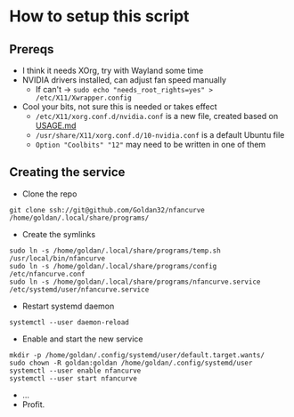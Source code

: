 # How to setup this script

## Prereqs

- I think it needs XOrg, try with Wayland some time
- NVIDIA drivers installed, can adjust fan speed manually
  - If can't -> `sudo echo "needs_root_rights=yes" > /etc/X11/Xwrapper.config`
- Cool your bits, not sure this is needed or takes effect
  - `/etc/X11/xorg.conf.d/nvidia.conf` is a new file, created based on [USAGE.md](USAGE.md)
  - `/usr/share/X11/xorg.conf.d/10-nvidia.conf` is a default Ubuntu file
  - `Option "Coolbits" "12"` may need to be written in one of them


## Creating the service

- Clone the repo

```
git clone ssh://git@github.com/Goldan32/nfancurve /home/goldan/.local/share/programs/
```

- Create the symlinks

```
sudo ln -s /home/goldan/.local/share/programs/temp.sh /usr/local/bin/nfancurve
sudo ln -s /home/goldan/.local/share/programs/config /etc/nfancurve.conf
sudo ln -s /home/goldan/.local/share/programs/nfancurve.service /etc/systemd/user/nfancurve.service
```

- Restart systemd daemon

```
systemctl --user daemon-reload
```

- Enable and start the new service

```
mkdir -p /home/goldan/.config/systemd/user/default.target.wants/
sudo chown -R goldan:goldan /home/goldan/.config/systemd/user
systemctl --user enable nfancurve
systemctl --user start nfancurve
```

- ...
- Profit.

